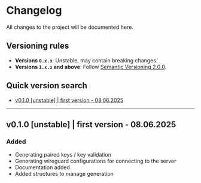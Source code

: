 # Changelog

All changes to the project will be documented here.

## Versioning rules
- **Versions `0.x.x`**: Unstable, may contain breaking changes.
- **Versions `1.x.x` and above**: Follow [Semantic Versioning 2.0.0](https://semver.org/).

## Quick version search
- <a href="#v010-unstable--first-version---08062025">v0.1.0 [unstable] | first version - 08.06.2025</a>

----

## v0.1.0 [unstable] | first version - 08.06.2025

### Added
- Generating paired keys / key validation
- Generating wireguard configurations for connecting to the server
- Documentation added
- Added structures to manage generation

